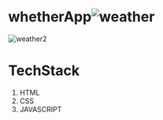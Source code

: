 # whetherApp![weather](https://github.com/preetuuppp/whetherApp/assets/112836053/79b4077e-fb06-40a0-9adf-118c6cf566b1)






![weather2](https://github.com/preetuuppp/whetherApp/assets/112836053/0c4fb795-ecb5-4bc9-a836-e5cd1d166ccc)


# TechStack
1. HTML
2. CSS
3. JAVASCRIPT
